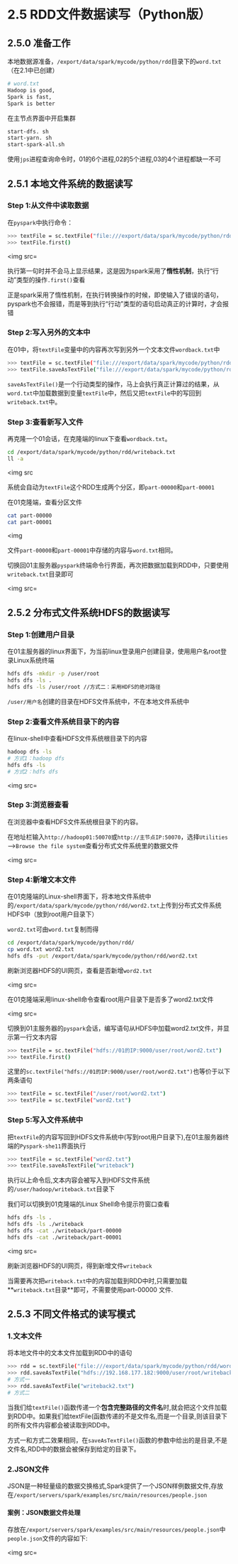 # 2.5 RDD文件数据读写（Python版）

## 2.5.0 准备工作
本地数据源准备，`/export/data/spark/mycode/python/rdd`目录下的`word.txt`（在2.1中已创建）

```bash
# word.txt
Hadoop is good,
Spark is fast,
Spark is better
```

在主节点界面中开启集群

```bash
start-dfs. sh
start-yarn. sh
start-spark-all.sh
```

使用`jps`进程查询命令时，01的6个进程,02的5个进程,03的4个进程都缺一不可

## 2.5.1 本地文件系统的数据读写

### Step 1:从文件中读取数据
在`pyspark`中执行命令：

```bash
>>> textFile = sc.textFile("file:///export/data/spark/mycode/python/rdd/word.txt")
>>> textFile.first()
```

<img src=

执行第一句时并不会马上显示结果，这是因为spark采用了**惰性机制**，执行“行动”类型的操作`.first()`查看

正是spark采用了惰性机制，在执行转换操作的时候，即使输入了错误的语句，pyspark也不会报错，而是等到执行“行动”类型的语句启动真正的计算时，才会报错

### Step 2:写入另外的文本中
在01中，将`textFile`变量中的内容再次写到另外一个文本文件`wordback.txt`中

```bash
>>> textFile = sc.textFile("file:///export/data/spark/mycode/python/rdd/word.txt")
>>> textFile.saveAsTextFile("file:///export/data/spark/mycode/python/rdd/writeback.txt")
```

`saveAsTextFile()`是一个行动类型的操作，马上会执行真正计算过的结果，从`word.txt`中加载数据到变量`textFile`中，然后又把`textFile`中的写回到`writeback.txt`中。

### Step 3:查看新写入文件
再克隆一个01会话，在克隆端的linux下查看`wordback.txt`。

```bash
cd /export/data/spark/mycode/python/rdd/writeback.txt
ll -a
```

<img src

系统会自动为`textFile`这个RDD生成两个分区，即`part-00000`和`part-00001`


在01克隆端，查看分区文件

```bash
cat part-00000
cat part-00001
```

<img

文件`part-00000`和`part-00001`中存储的内容与`word.txt`相同。

切换回01主服务器`pyspark`终端命令行界面，再次把数据加载到RDD中，只要使用`writeback.txt`目录即可

<img src=

## 2.5.2 分布式文件系统HDFS的数据读写
### Step 1:创建用户目录
在01主服务器的linux界面下，为当前linux登录用户创建目录，使用用户名root登录Linux系统终端

```bash
hdfs dfs -mkdir -p /user/root
hdfs dfs -ls .
hdfs dfs -ls /user/root	//方式二：采用HDFS的绝对路径
```

`/user/用户名`创建的目录在HDFS文件系统中，不在本地文件系统中

### Step 2:查看文件系统目录下的内容
在linux-shell中查看HDFS文件系统根目录下的内容

```bash
hadoop dfs -ls
# 方式1：hadoop dfs
hdfs dfs -ls
# 方式2：hdfs dfs
```

<img src=

### Step 3:浏览器查看
在浏览器中查看HDFS文件系统根目录下的内容。

在地址栏输入`http://hadoop01:50070`或`http://主节点IP:50070`，选择`Utilities`—>`Browse the file system`查看分布式文件系统里的数据文件

<img src=

### Step 4:新增文本文件
在01克隆端的Linux-shell界面下，将本地文件系统中的`/export/data/spark/mycode/python/rdd/word2.txt`上传到分布式文件系统HDFS中（放到root用户目录下）

`word2.txt`可由`word.txt`复制而得

```bash
cd /export/data/spark/mycode/python/rdd/
cp word.txt word2.txt
hdfs dfs -put /export/data/spark/mycode/python/rdd/word2.txt
```

刷新浏览器HDFS的UI网页，查看是否新增`word2.txt`

<img src=

在01克隆端采用linux-shell命令查看root用户目录下是否多了word2.txt文件

<img src=

切换到01主服务器的`pyspark`会话，编写语句从HDFS中加载word2.txt文件，并显示第一行文本内容

```bash
>>> textFile = sc.textFile("hdfs://01的IP:9000/user/root/word2.txt")
>>> textFile.first()
```

这里的`sc.textFile("hdfs://01的IP:9000/user/root/word2.txt")`也等价于以下两条语句

```bash
>>> textFile = sc.textFile("/user/root/word2.txt")                
>>> textFile = sc.textFile("word2.txt")
```

### Step 5:写入文件系统中
把`textFile`的内容写回到HDFS文件系统中(写到root用户目录下),在01主服务器终端的`Pyspark-she11`界面执行

```bash
>>> textFile = sc.textFile("word2.txt")
>>> textFile.saveAsTextFile("writeback")
```
执行以上命令后,文本内容会被写入到HDFS文件系统的`/user/hadoop/writeback.txt`目录下

我们可以切换到01克隆端的Linux Shell命令提示符窗口查看

```bash
hdfs dfs -ls .
hdfs dfs -ls ./writeback
hdfs dfs -cat ./writeback/part-00000
hdfs dfs -cat ./writeback/part-00001
```

<img src=

刷新浏览器HDFS的UI网页，得到新增文件`writeback`

当需要再次把`writeback.txt`中的内容加载到RDD中时,只需要加载**`writeback.txt`目录**即可，不需要使用part-00000 文件.

## 2.5.3 不同文件格式的读写模式
### 1.文本文件
将本地文件中的文本文件加载到RDD中的语句

```bash
>>> rdd = sc.textFile("file:///export/data/spark/mycode/python/rdd/word.txt")
>>> rdd.saveAsTextFile("hdfs://192.168.177.182:9000/user/root/writeback2.txt")
# 方式一
>>> rdd.saveAsTextFile("writeback2.txt")
# 方式二
```

当我们给`textFile()`函数传递一个**包含完整路径的文件名**时,就会把这个文件加载到RDD中。如果我们给textFile(函数传递的不是文件名,而是一个目录,则该目录下的所有文件内容都会被读取到RDD中。

方式一和方式二效果相同，在`saveAsTextFile()`函数的参数中给出的是目录,不是文件名,RDD中的数据会被保存到给定的目录下。

### 2.JSON文件
JSON是一种轻量级的数据交换格式,Spark提供了一个JSON样例数据文件,存放在`/export/servers/spark/examples/src/main/resources/people.json`

#### 案例：JSON数据文件处理
存放在`/export/servers/spark/examples/src/main/resources/people.json`中`people.json`文件的内容如下:

<img src=


